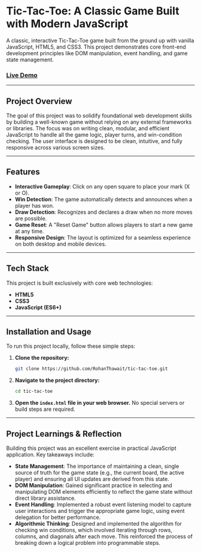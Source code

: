 # Tic-Tac-Toe: A Classic Game Built with Modern JavaScript

A classic, interactive Tic-Tac-Toe game built from the ground up with vanilla JavaScript, HTML5, and CSS3. This project demonstrates core front-end development principles like DOM manipulation, event handling, and game state management.

### [**Live Demo**](https://rohanthawait.github.io/tic-tac-toe/)

-----

## Project Overview

The goal of this project was to solidify foundational web development skills by building a well-known game without relying on any external frameworks or libraries. The focus was on writing clean, modular, and efficient JavaScript to handle all the game logic, player turns, and win-condition checking. The user interface is designed to be clean, intuitive, and fully responsive across various screen sizes.

-----

## Features

  * **Interactive Gameplay**: Click on any open square to place your mark (X or O).
  * **Win Detection**: The game automatically detects and announces when a player has won. 
  * **Draw Detection**: Recognizes and declares a draw when no more moves are possible. 
  * **Game Reset**: A "Reset Game" button allows players to start a new game at any time. 
  * **Responsive Design**: The layout is optimized for a seamless experience on both desktop and mobile devices.

-----

## Tech Stack

This project is built exclusively with core web technologies:

  * **HTML5**
  * **CSS3**
  * **JavaScript (ES6+)**

-----

## Installation and Usage

To run this project locally, follow these simple steps:

1.  **Clone the repository:**
    ```bash
    git clone https://github.com/RohanThawait/tic-tac-toe.git
    ```
2.  **Navigate to the project directory:**
    ```bash
    cd tic-tac-toe
    ```
3.  **Open the `index.html` file in your web browser.** No special servers or build steps are required.

-----

## Project Learnings & Reflection

Building this project was an excellent exercise in practical JavaScript application. Key takeaways include:

  * **State Management**: The importance of maintaining a clean, single source of truth for the game state (e.g., the current board, the active player) and ensuring all UI updates are derived from this state.
  * **DOM Manipulation**: Gained significant practice in selecting and manipulating DOM elements efficiently to reflect the game state without direct library assistance.
  * **Event Handling**: Implemented a robust event listening model to capture user interactions and trigger the appropriate game logic, using event delegation for better performance.
  * **Algorithmic Thinking**: Designed and implemented the algorithm for checking win conditions, which involved iterating through rows, columns, and diagonals after each move. This reinforced the process of breaking down a logical problem into programmable steps.
